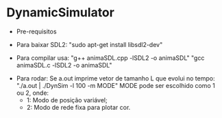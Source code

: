 # DynamicSimulator

* Pre-requisitos
- Para baixar SDL2:
	"sudo apt-get install libsdl2-dev"

- Para compilar usa:
	"g++ animaSDL.cpp -lSDL2 -o animaSDL"
	"gcc animaSDL.c -lSDL2 -o animaSDL"
	
* Para rodar:
	Se a.out imprime vetor de tamanho L que evolui no tempo:
	"./a.out | ./DynSim -l 100 -m MODE"
	MODE pode ser escolhido como 1 ou 2, onde:
	- 1: Modo de posição variável;
	- 2: Modo de rede fixa para plotar cor.
